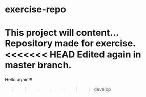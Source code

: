 # exercise-repo

This project will content... Repository made for exercise.
<<<<<<< HEAD
Edited again in master branch.
=======
Hello again!!!

>>>>>>> develop
